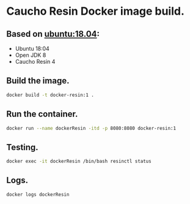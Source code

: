 # Caucho Resin Docker image build.

## Based on [ubuntu:18.04](https://hub.docker.com/_/ubuntu):

- Ubuntu 18:04
- Open JDK 8
- Caucho Resin 4

## Build the image.

```sh
docker build -t docker-resin:1 .
```

## Run the container.

```sh
docker run --name dockerResin -itd -p 8080:8080 docker-resin:1
```

## Testing.

```sh
docker exec -it dockerResin /bin/bash resinctl status
```

## Logs.

```sh
docker logs dockerResin
```
